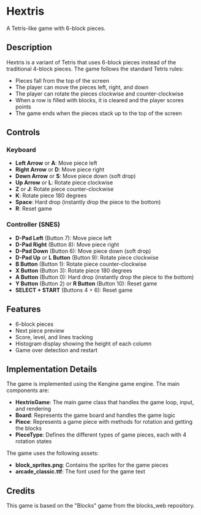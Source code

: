 # Hextris

A Tetris-like game with 6-block pieces.

## Description

Hextris is a variant of Tetris that uses 6-block pieces instead of the traditional 4-block pieces. The game follows the standard Tetris rules:

- Pieces fall from the top of the screen
- The player can move the pieces left, right, and down
- The player can rotate the pieces clockwise and counter-clockwise
- When a row is filled with blocks, it is cleared and the player scores points
- The game ends when the pieces stack up to the top of the screen

## Controls

### Keyboard

- **Left Arrow** or **A**: Move piece left
- **Right Arrow** or **D**: Move piece right
- **Down Arrow** or **S**: Move piece down (soft drop)
- **Up Arrow** or **L**: Rotate piece clockwise
- **Z** or **J**: Rotate piece counter-clockwise
- **K**: Rotate piece 180 degrees
- **Space**: Hard drop (instantly drop the piece to the bottom)
- **R**: Reset game

### Controller (SNES)

- **D-Pad Left** (Button 7): Move piece left
- **D-Pad Right** (Button 8): Move piece right
- **D-Pad Down** (Button 6): Move piece down (soft drop)
- **D-Pad Up** or **L Button** (Button 9): Rotate piece clockwise
- **B Button** (Button 1): Rotate piece counter-clockwise
- **X Button** (Button 3): Rotate piece 180 degrees
- **A Button** (Button 0): Hard drop (instantly drop the piece to the bottom)
- **Y Button** (Button 2) or **R Button** (Button 10): Reset game
- **SELECT + START** (Buttons 4 + 6): Reset game

## Features

- 6-block pieces
- Next piece preview
- Score, level, and lines tracking
- Histogram display showing the height of each column
- Game over detection and restart

## Implementation Details

The game is implemented using the Kengine game engine. The main components are:

- **HextrisGame**: The main game class that handles the game loop, input, and rendering
- **Board**: Represents the game board and handles the game logic
- **Piece**: Represents a game piece with methods for rotation and getting the blocks
- **PieceType**: Defines the different types of game pieces, each with 4 rotation states

The game uses the following assets:

- **block_sprites.png**: Contains the sprites for the game pieces
- **arcade_classic.ttf**: The font used for the game text

## Credits

This game is based on the "Blocks" game from the blocks_web repository.
